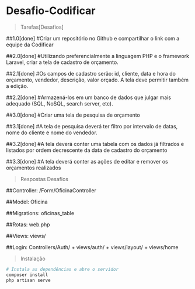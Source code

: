 # Desafio-Codificar

> Tarefas[Desafios]

##1.0[done]
#Criar um repositório no Github e compartilhar o link com a equipe da Codificar

##2.0[done]
#Utilizando preferencialmente a linguagem PHP e o framework Laravel, criar a tela de cadastro de orçamento.

##2.1[done]
#Os campos de cadastro serão: id, cliente, data e hora do orçamento, vendedor, descrição, valor orçado. A tela deve permitir também a edição.

##2.2[done]
#Armazená-los em um banco de dados que julgar mais adequado (SQL, NoSQL, search server, etc).

##3.0[done]
#Criar uma tela de pesquisa de orçamento

##3.1[done]
#A tela de pesquisa deverá ter filtro por intervalo de datas, nome do cliente e nome do vendedor. 

##3.2[done]
#A tela deverá conter uma tabela com os dados já filtrados e listados por ordem decrescente da data de cadastro do orçamento

##3.3[done]
#A tela deverá conter as ações de editar e remover os orçamentos realizados

> Respostas Desafios

##Controller: /Form/OficinaController

##Model: Oficina

##Migrations: oficinas_table

##Rotas: web.php

##Views: views/

##Login: Controllers/Auth/ + views/auth/ + views/layout/ + views/home

> Instalação

``` bash
# Instala as dependências e abre o servidor
composer install
php artisan serve
